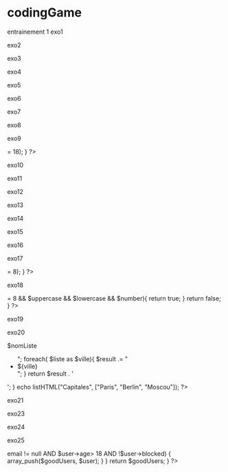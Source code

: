# codingGame
entrainement 1
exo1
<?php

  function helloWorld(){
    echo "Hello World"; 
  }
?>

exo2

<?php
function quiEstLeMeilleurProf (){
    echo "Le prof de programmation Web";
}
?>

exo3
<?php
function jeRetourneMonArgument ($maVariable){
    return $maVariable;
}
?>

exo4
<?php
function concatenation ($prenom, $nom){
    return "${prenom}${nom}";
}
?>

exo5
<?php
function concatenationAvecEspace($arg1, $arg2){
    return "${arg1} ${arg2}";
}
?>


exo6
<?php
function somme($_1 = 5, $_2 = 5){
    return $_1 + $_2;
}
?>

exo7
<?php
function soustraction ($_1 = 5, $_2 = 5){
    return $_1 - $_2;
}
?>

exo8
<?php
function multiplication($_1 = 5, $_2 = 5){
    return $_1 * $_2;
}

?>

exo9
<?php

function estIlMajeure($age = 34){
    return($age >= 18);
}
?>


exo10
<?php
 function plusGrand($argument1, $argument2){
    return max($argument1, $argument2);
  }
  echo plusGrand(10, 32);
?>


exo11

<?php
function plusPetit($_1, $_2){
   return min ($_1, $_2);
}
echo plusPetit(10, 37);
?>

<?php
function plusPetit($_1 = 146, $_2 = 85){
    if ($_1 < $_2){
        return $_1;
    }
    return $_2;
}
?>
exo12
<?php
function plusPetit($_1 = 12, $_2 = 34, $_3 = 56){
    
    return min([$_1, $_2, $_3]);
}
?>


exo13
<?php
function premierElementTableau($tableau){
    return $tableau[0];
}
?>

exo14
<?php
function dernierElementTableau($tableau){
    return $tableau[count($tableau) - 1];
}
?>

exo15
<?php
function plusGrand($tableau){
    if ($tableau == NULL){
        return NULL;
    } 
    return max($tableau);
}
?>

exo16
<?php
function plusPetit($tableau){
    if ($tableau == NULL){
        return NULL;
    }
    return min ($tableau);
}
?>

exo17
<?php
function verificationPassword($pass){
    return(strlen($pass) >= 8);
}
?>

exo18
<?php
function verificationPassword($pass){
    $uppercase = preg_match('@[A-Z]@', $pass);
    $lowercase = preg_match('@[a-z]@', $pass);
    $number = preg_match('@[0-9]@', $pass);


if (strlen($pass)>= 8 && $uppercase && $lowercase && $number){
    return true;
} 
return false;
}
?>


exo19
<?php
function capital($pays){
    switch ($pays){
        case 'France'       : return "Paris";     
        case 'Allemagne'    : return "Berlin";    
        case 'Italie'       : return "Rome";      
        case 'Maroc'        : return "Rabat";     
        case 'Espagne'      : return "Madrid";    
        case 'Portugal'     : return "Lisbonne";  
        case 'Angleterre'   : return "Londres"; 
        default             : return "Inconnu";
    }
}
?>


exo20
<?php
function listHTML ($nomListe, $liste){
    if ($nomListe == null || strlen($nomListe) === 0 || $liste == null || count ($liste) == 0){
        return NULL;
    }
    
    $result = "<h3>$nomListe</h3><ul>";
    foreach( $liste as $ville){
        $result .= "<li>${ville}</li>";
    }
return $result . '</ul>';
}

echo listHTML("Capitales", ["Paris", "Berlin", "Moscou"]);

?>

exo21
<?php
function remplacerLesLettres($phrase){
// $phrase = "Bienvenue en terre inconnue";
$voyelles = array ("e", "i", "o", "E", "I", "O");
$voyelles = ["e", "i", "o", "E", "I", "O"];
$remplacer = str_replace($voyelles, ["3", "1", "0", "3", "1", "0"], $phrase);
return $remplacer;
}
?>

<?php

function remplacerLettres($phrase) {
	
	$voyelles = ["e", "i", "o", "E", "I", "O"];
	$replaces = ["3", "1", "0"];

	// return str_replace($voyelles, $replaces, $phrase);

	$result = "";
	for ($i = 0; $i < strlen($phrase); $i++) {
		if (in_array($phrase[$i], $voyelles)) {
			// Index du caractère phrase[$i] dans le tableau $voyelles
			$charPos = array_search($phrase[$i], $voyelles);
			// Caractère à l'index correspondant dans le tableau $replaces
			$replaceChar = $replaces[$charPos % 3];
			$result .= $replaceChar;
		} else {
			$result .= $phrase[$i];
		}
	}

	return $result;

}

$phrase1 = "Bonjours les amis";
$phrase2 = "Le dévEloppement web c'est vraiment trop génial";

echo remplacerLettres($phrase1) . "\n";
echo remplacerLettres($phrase2) . "\n";

exo22
<?php
function quelleAnnee(){
    return date("Y");
}
echo quelleAnnee();
?>

exo23
<?php
function quelleDate(){
    return date ("d/m/Y");
}
echo quelleDate();
?>

exo24
<?php

function fonctionMagique(){
    include "./libraryToInclude.php";
    return fonctionDeMaLibrairie();
}
//echo fonctionMagique();
?>


exo25
<?php
function getUtilisateursAutorises(){
    include "./libraryToInclude.php";
    $mesUsers = getAllUtilisateurs();
    $goodUsers = [];
    foreach ($mesUsers as $user) {
        if ($user->email != null AND $user->age> 18 AND !$user->blocked) {
            array_push($goodUsers, $user);
        }   
    }
    return $goodUsers;
}
?>
